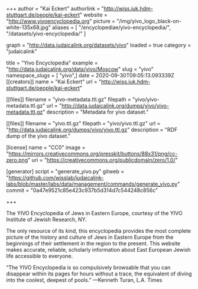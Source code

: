 +++
author = "Kai Eckert"
authorlink = "http://wiss.iuk.hdm-stuttgart.de/people/kai-eckert"
website = "http://www.yivoencyclopedia.org"
picture = "/img/yivo_logo_black-on-white-135x68.jpg"
aliases = [
    "/encyclopediae/yivo-encyclopedia/",
	"/datasets/yivo-encyclopedia/"
]

graph = "http://data.judaicalink.org/datasets/yivo"
loaded = true
category = "judaicalink"

title = "Yivo Encyclopedia"
example = "http://data.judaicalink.org/data/yivo/Moscow"
slug = "yivo"
namespace_slugs = [ "yivo",]
date = 2020-09-30T09:05:13.093339Z
[[creators]]
name = "Kai Eckert"
url = "http://wiss.iuk.hdm-stuttgart.de/people/kai-eckert"

[[files]]
filename = "yivo-metadata.ttl.gz"
filepath = "yivo/yivo-metadata.ttl.gz"
url = "http://data.judaicalink.org/dumps/yivo/yivo-metadata.ttl.gz"
description = "Metadata for yivo dataset."

[[files]]
filename = "yivo.ttl.gz"
filepath = "yivo/yivo.ttl.gz"
url = "http://data.judaicalink.org/dumps/yivo/yivo.ttl.gz"
description = "RDF dump of the yivo dataset."

[license]
name = "CC0"
image = "https://mirrors.creativecommons.org/presskit/buttons/88x31/png/cc-zero.png"
uri = "https://creativecommons.org/publicdomain/zero/1.0/"

[generator]
script = "generate_yivo.py"
gitweb = "https://github.com/wisslab/judaicalink-labs/blob/master/labs/data/management/commands/generate_yivo.py"
commit = "0a47e9521c85e423c937b5d314d7c544248c856c"


+++

The YIVO Encyclopedia of Jews in Eastern Europe, courtesy of the YIVO Institute of Jewish Research, NY.
<!--more-->

The only resource of its kind, this encyclopedia provides the most complete picture of the history and culture of Jews in Eastern Europe from the beginnings of their settlement in the region to the present. This website makes accurate, reliable, scholarly information about East European Jewish life accessible to everyone.

“The YIVO Encyclopedia is so compulsively browsable that you can disappear within its pages for hours without a trace, the equivalent of diving into the coolest, deepest of pools.” —Kenneth Turan, L.A. Times
